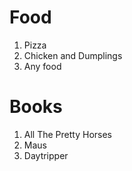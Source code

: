 # Food
1. Pizza
2. Chicken and Dumplings
3. Any food

# Books
1. All The Pretty Horses
2. Maus
3. Daytripper
